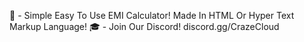 🎃 - Simple Easy To Use EMI Calculator!
Made In HTML Or Hyper Text Markup Language!
🎓 - Join Our Discord!
discord.gg/CrazeCloud

